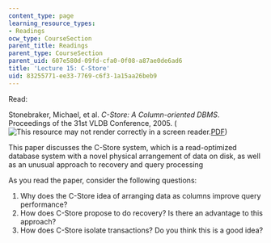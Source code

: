```yaml
---
content_type: page
learning_resource_types:
- Readings
ocw_type: CourseSection
parent_title: Readings
parent_type: CourseSection
parent_uid: 607e580d-09fd-cfa0-0f08-a87ae0de6ad6
title: 'Lecture 15: C-Store'
uid: 83255771-ee33-7769-c6f3-1a15aa26beb9
---
```


Read:

Stonebraker, Michael, et al. _C-Store: A Column-oriented DBMS_. Proceedings of the 31st VLDB Conference, 2005. (![This resource may not render correctly in a screen reader.](/images/inacessible.gif)[PDF](https://w6113.github.io/files/papers/cstore-vldb05.pdf))

This paper discusses the C-Store system, which is a read-optimized database system with a novel physical arrangement of data on disk, as well as an unusual approach to recovery and query processing

As you read the paper, consider the following questions:

1.  Why does the C-Store idea of arranging data as columns improve query performance?
2.  How does C-Store propose to do recovery? Is there an advantage to this approach?
3.  How does C-Store isolate transactions? Do you think this is a good idea?